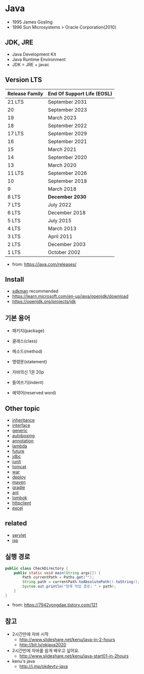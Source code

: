 # Java

* 1995 James Gosling
* 1996 Sun Microsystems > Oracle Corporation(2010)

## JDK, JRE
* Java Development Kit
* Java Runtime Environment
* JDK = JRE + javac

## Version LTS

| Release Family | End Of Support Life (EOSL)|
|---|---|
| 21 LTS	| September 2031 |
| 20 | September 2023 |
| 19 | March 2023 |
| 18 | September 2022|
| 17 LTS | September 2029|
| 16 | September 2021|
| 15 | March 2021|
| 14 | September 2020|
| 13 | March 2020|
| 11 LTS | September 2026|
| 10 | September 2018|
| 9 | March 2018|
| 8 LTS | **December 2030** |
| 7 LTS | July 2022|
| 6 LTS | December 2018|
| 5 LTS | July 2015|
| 4 LTS | March 2013|
| 3 LTS | April 2011|
| 2 LTS | December 2003|
| 1 LTS | October 2002|

* from: https://java.com/releases/

## Install
* [sdkman](/mib/sdkman) recommended
* https://learn.microsoft.com/en-us/java/openjdk/download
* https://openjdk.org/projects/jdk

## 기본 용어
* 패키지(package)
* 클래스(class)
* 메소드(method)
* 명령문(statement)

* 자바의신 1권 20p
* 들여쓰기(indent)
* 예약어(reserved word)

## Other topic
* [inheritance](/mib/java/inheritance)
* [interface](/mib/java/interface)
* [generic](/mib/java/generic)
* [autoboxing](/mib/java/autoboxing)
* [annotation](/mib/java/annotation)
* [lambda](/mib/java/lambda)
* [future](/mib/java/future)
* [jdbc](/mib/java/jdbc)
* [junit](/mib/java/junit)
* [tomcat](/mib/java/tomcat)
* [war](/mib/java/war)
* [deploy](/mib/java/deploy)
* [maven](/mib/java/maven)
* [gradle](/mib/java/gradle)
* [ant](/mib/java/ant)
* [lombok](/mib/java/lombok)
* [httpclient](/mib/java/httpclient)
* [excel](/mib/java/excel)

## related
- [servlet](/mib/java/servlet)
- [jsp](/mib/java/jsp)

## 실행 경로
```java
public class CheckDirectory {
    public static void main(String args[]) {
        Path currentPath = Paths.get("");
        String path = currentPath.toAbsolutePath().toString();
        System.out.println("현재 작업 경로: " + path);
    }
}
```
* from: https://7942yongdae.tistory.com/121

## 참고
* 2시간만에 자바 시작
  * http://www.slideshare.net/kenu/java-in-2-hours
  * http://bit.ly/okjava2020
* 2시간만에 자바를 쉽게 배우고 싶어요.
  * http://www.slideshare.net/kenu/java-start01-in-2hours
* kenu's java
  * http://j.mp/okdevtv-java
